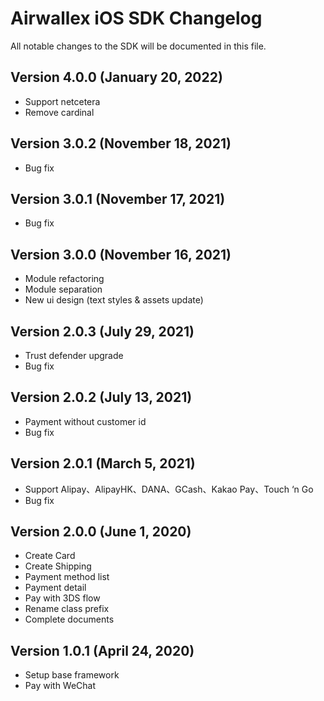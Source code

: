 # Airwallex iOS SDK Changelog
All notable changes to the SDK will be documented in this file.

## Version 4.0.0 (January 20, 2022)
- Support netcetera
- Remove cardinal

## Version 3.0.2 (November 18, 2021)
- Bug fix

## Version 3.0.1 (November 17, 2021)
- Bug fix

## Version 3.0.0 (November 16, 2021)
- Module refactoring
- Module separation
- New ui design (text styles & assets update)

## Version 2.0.3 (July 29, 2021)
- Trust defender upgrade
- Bug fix

## Version 2.0.2 (July 13, 2021)
- Payment without customer id
- Bug fix

## Version 2.0.1 (March 5, 2021)
- Support Alipay、AlipayHK、DANA、GCash、Kakao Pay、Touch ‘n Go
- Bug fix

## Version 2.0.0 (June 1, 2020)
- Create Card
- Create Shipping
- Payment method list
- Payment detail
- Pay with 3DS flow
- Rename class prefix
- Complete documents

## Version 1.0.1 (April 24, 2020)
- Setup base framework
- Pay with WeChat
